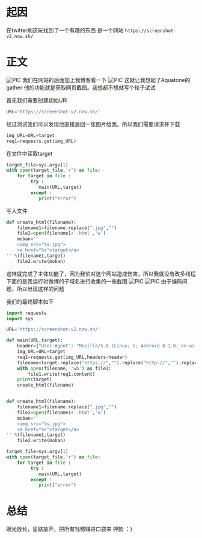 
#	起因
在twitter刷这玩找到了一个有趣的东西
是一个网站
`https://screenshot-v2.now.sh/`


# 正文
![PIC](http://c1h2e1.oss-cn-qingdao.aliyuncs.com/image/screenshot/shot1.png)
我们在网站的后面加上我博客看一下
![PIC](http://c1h2e1.oss-cn-qingdao.aliyuncs.com/image/screenshot/shot2.png)
这就让我想起了Aquatone的gather 他的功能就是获取网页截图。我想都不想就写个轮子试试


首先我们需要创建初始URl
```python
URL='https://screenshot-v2.now.sh/'
```
经过测试我们可以发现他直接返回一张图片给我。所以我们需要请求并下载
```python
img_URL=URL+target
req1=requests.get(img_URL)
```
在文件中读取target
```python
target_file=sys.argv[1]
with open(target_file,'r') as file:
	for target in file :
         try :
            main(URL,target)
         except :
            print("error")
```
写入文件
```python
def create_html(filename):
    filename1=filename.replace(".jpg","")
    file2=open(filename1+'.html','w')
    moban='''
	<img src="%s.jpg">
	<a href="%s">target</a>
'''%(filename1,target)
    file2.write(moban)
```
这样就完成了主体功能了，因为我怕对这个网站造成伤害，所以我就没有改多线程
下面的是我运行对微博的子域名进行收集的一些截图
![PIC](http://c1h2e1.oss-cn-qingdao.aliyuncs.com/image/screenshot/shot3.png)
![PIC](http://c1h2e1.oss-cn-qingdao.aliyuncs.com/image/screenshot/shot4.png)
由于编码问题，所以出现这样的问题

我们的最终脚本如下
```python
import requests
import sys

URL='https://screenshot-v2.now.sh/'

def main(URL,target):
    header={"User-Agent": "Mozilla/5.0 (Linux; U; Android 8.1.0; en-us; Redmi 6A Build/O11019) AppleWebKit/537.36 (KHTML, like Gecko) Version/4.0 Chrome/61.0.3163.128 Mobile Safari/537.36 XiaoMi/MiuiBrowser/10.4.2"}
    img_URL=URL+target
    req1=requests.get(img_URL,headers=header)
    filename=target.replace("https://","").replace("http://","").replace("\n","").replace('/',"")+'.jpg'
    with open(filename, 'wb') as file1:
        file1.write(req1.content)
    print(target)
    create_html(filename)


def create_html(filename):
    filename1=filename.replace(".jpg","")
    file2=open(filename1+'.html','w')
    moban='''
	<img src="%s.jpg">
	<a href="%s">target</a>
'''%(filename1,target)
    file2.write(moban)

target_file=sys.argv[1]
with open(target_file,'r') as file:
	for target in file :
         try :
            main(URL,target)
         except :
            print("error")

```

# 总结
眼光放长，思路放开，把所有钱都赚进口袋来  押韵  ：)
